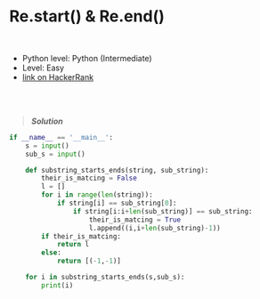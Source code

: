 # Re.start() & Re.end()

<br>

- Python level: Python (Intermediate)
- Level: Easy
- [link on HackerRank](https://www.hackerrank.com/challenges/re-start-re-end/problem?isFullScreen=true)

<br>
<br>

> ***Solution***
> 

```python
if __name__ == '__main__':
    s = input()
    sub_s = input()

    def substring_starts_ends(string, sub_string):
        their_is_matcing = False
        l = []
        for i in range(len(string)):
            if string[i] == sub_string[0]:
                if string[i:i+len(sub_string)] == sub_string:
                    their_is_matcing = True
                    l.append((i,i+len(sub_string)-1))
        if their_is_matcing:
            return l
        else:
            return [(-1,-1)]

    for i in substring_starts_ends(s,sub_s):
        print(i)
```